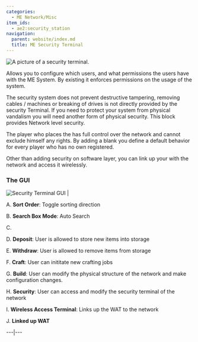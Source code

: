 ```yaml
---
categories:
  - ME Network/Misc
item_ids:
  - ae2:security_station
navigation:
  parent: website/index.md
  title: ME Security Terminal
---
```


![A picture of a security terminal.](../../../assets/large/security_terminal.png)

Allows you to configure which users, and what permissions the users have with
the ME System. By existing it enforces permissions on the usage of the system.

The security system does not prevent destructive tampering, removing cables /
machines or breaking of drives is not directly provided by the security
Terminal. If you need to protect your system from physical vandalism you will
need another form of physical security. This block provides Network level
security.

The player who places the <ItemLink
id="security_station"/> has full control over
the network and cannot exclude himself any rights. By adding a blank <ItemLink
id="biometric_card"/> you define a default
behavior for every player who has no own <ItemLink
id="biometric_card"/> registered.

Other than adding security on software layer, you can link up your <ItemLink
id="wireless_terminal"/> with the network and
access it wirelessly.

### The GUI

![Security Terminal GUI](../../../assets/content/securityTerminalGUI.png) |

A. **Sort Order**: Toggle sorting direction

B. **Search Box Mode**: Auto Search

C. **<ItemLink id="biometric_card" />**

D. **Deposit**: User is allowed to store new items into storage

E. **Withdraw**: User is allowed to remove items from storage

F. **Craft**: User can inititate new crafting jobs

G. **Build**: User can modify the physical structure of the network and make
configuration changes.

H. **Security**: User can access and modify the security terminal of the network

I. **Wireless Access Terminal**: Links up the WAT to the network

J. **Linked up WAT**

---|---

<RecipeFor id="security_station" />

